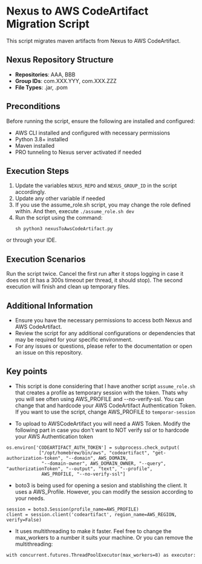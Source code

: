 # Nexus to AWS CodeArtifact Migration Script

This script migrates maven artifacts from Nexus to AWS CodeArtifact.

## Nexus Repository Structure

- **Repositories**: AAA, BBB
- **Group IDs**: com.XXX.YYY, com.XXX.ZZZ
- **File Types**: .jar, .pom

## Preconditions

Before running the script, ensure the following are installed and configured:

- AWS CLI installed and configured with necessary permissions
- Python 3.8+ installed
- Maven installed
- PRO tunneling to Nexus server activated if needed

## Execution Steps

1. Update the variables `NEXUS_REPO` and `NEXUS_GROUP_ID` in the script accordingly.
2. Update any other variable if needed
3. If you use the assume_role.sh script, you may change the role defined within. And then, execute `./assume_role.sh dev`
4. Run the script using the command: 
   ```
   sh python3 nexusToAwsCodeArtifact.py
   ```
or through your IDE.

## Execution Scenarios
Run the script twice. Cancel the first run after it stops logging in case it does not (it has a 300s timeout per thread, it should stop). The second execution will finish and clean up temporary files.

## Additional Information
- Ensure you have the necessary permissions to access both Nexus and AWS CodeArtifact.
- Review the script for any additional configurations or dependencies that may be required for your specific environment.
- For any issues or questions, please refer to the documentation or open an issue on this repository.

## Key points
- This script is done considering that I have another script `assume_role.sh` that creates a profile as temporary session with the token. Thats why you will see often using AWS_PROFILE and --no-verify-ssl. You can change that and hardcode your AWS CodeArtifact Authentication Token. If you want to use the script, change AWS_PROFILE to `temporar-session`

- To upload to AWSCodeArtifact you will need a AWS Token. Modify the following part in case you don't want to NOT verify ssl or to hardcode your AWS Authentication token
```
os.environ['CODEARTIFACT_AUTH_TOKEN'] = subprocess.check_output(
            ["/opt/homebrew/bin/aws", "codeartifact", "get-authorization-token", "--domain", AWS_DOMAIN,
             "--domain-owner", AWS_DOMAIN_OWNER, "--query", "authorizationToken", "--output", "text", "--profile",
             AWS_PROFILE, "--no-verify-ssl"]
```
- boto3 is being used for opening a sesion and stablishing the client. It uses a AWS_Profile. However, you can modify the session according to your needs.

```
session = boto3.Session(profile_name=AWS_PROFILE)
client = session.client('codeartifact', region_name=AWS_REGION, verify=False)
```

- It uses multithreading to make it faster. Feel free to change the max_workers to a number it suits your machine. Or you can remove the multithreading:
```
with concurrent.futures.ThreadPoolExecutor(max_workers=8) as executor:
```
